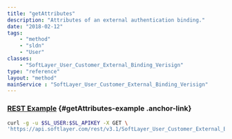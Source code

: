 ```yaml
---
title: "getAttributes"
description: "Attributes of an external authentication binding."
date: "2018-02-12"
tags:
    - "method"
    - "sldn"
    - "User"
classes:
    - "SoftLayer_User_Customer_External_Binding_Verisign"
type: "reference"
layout: "method"
mainService : "SoftLayer_User_Customer_External_Binding_Verisign"
---
```


### [REST Example](#getAttributes-example) <a href="/article/rest/"><i class="fas fa-question"></i></a> {#getAttributes-example .anchor-link} 
```bash
curl -g -u $SL_USER:$SL_APIKEY -X GET \
'https://api.softlayer.com/rest/v3.1/SoftLayer_User_Customer_External_Binding_Verisign/{SoftLayer_User_Customer_External_Binding_VerisignID}/getAttributes'
```
